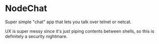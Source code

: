 # NodeChat

Super simple "chat" app that lets you talk over telnet or netcat.

UX is super messy since it's just piping contents between shells, so
this is definitely a security nightmare.
